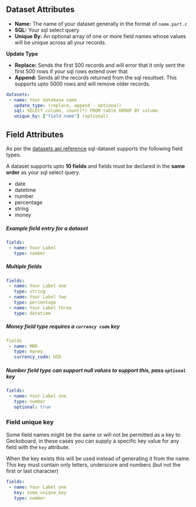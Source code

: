 ## Dataset Attributes

 - **Name:** The name of your dataset generally in the format of `name.part.c`
 - **SQL:** Your sql select query
 - **Unique By:** An optional array of one or more field names whose values will be unique across all your records.

**Update Type**
  - **Replace:** Sends the first 500 records and will error that it only sent the first 500 rows if your sql rows extend over that
  - **Append:** Sends all the records returned from the sql resultset. This supports upto 5000 rows and will remove older records.

```yaml
datasets:
 - name: Your database name
   update_type: (replace, append - optional)
   sql: SELECT column, count(*) FROM table GROUP BY column
   unique_by: ["field name"] (optional)

```

## Field Attributes

As per the [datasets api reference](https://developer.geckoboard.com/api-reference/curl/) sql-dataset supports the following field types.

A dataset supports upto **10 fields** and fields must be declared in the **same order** as your sql select query.

- date
- datetime
- number
- percentage
- string
- money

##### Example field entry for a dataset

```yaml
fields:
 - name: Your Label
   type: number
```

##### Multiple fields

```yaml
fields:
 - name: Your Label one
   type: string
 - name: Your Label two
   type: percentage
 - name: Your Label three
   type: datetime
```

##### Money field type requires a `currency code` key

```yaml
fields
 - name: MRR
   type: money
   currency_code: USD
```

##### Number field type can support null values to support this, pass `optional` key

```yaml
fields:
 - name: Your Label one
   type: number
   optional: true
```

### Field unique key

Some field names might be the same or will not be permitted as a key to Geckoboard, in these cases you can supply a specific key value for any field with the `key` attribute.

When the key exists this will be used instead of generating it from the name. This key must contain only letters, underscore and numbers (but not the first or last character)

```yaml
fields:
 - name: Your Label one
   key: some_unique_key
   type: number
```
